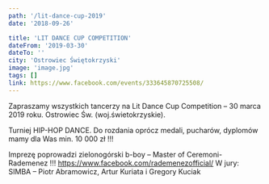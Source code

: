 ```yaml
---
path: '/lit-dance-cup-2019'
date: '2018-09-26'

title: 'LIT DANCE CUP COMPETITION'
dateFrom: '2019-03-30'
dateTo: ''
city: 'Ostrowiec Świętokrzyski'
image: 'image.jpg'
tags: []
link: https://www.facebook.com/events/333645870725508/
---
```

Zapraszamy wszystkich tancerzy na Lit Dance Cup Competition – 30 marca 2019 roku. Ostrowiec Św. (woj.świetokrzyskie).

Turniej HIP-HOP DANCE. Do rozdania oprócz medali, pucharów, dyplomów mamy dla Was min. 10 000 zł !!!

Imprezę poprowadzi zielonogórski b-boy – Master of Ceremoni- Rademenez !!! https://www.facebook.com/rademenezofficial/ W jury: SIMBA – Piotr Abramowicz, Artur Kuriata i Gregory Kuciak